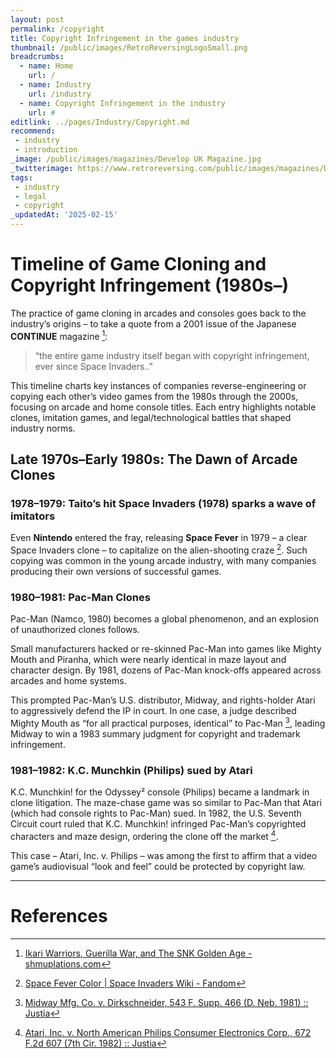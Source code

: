 ```yaml
---
layout: post
permalink: /copyright
title: Copyright Infringement in the games industry
thumbnail: /public/images/RetroReversingLogoSmall.png
breadcrumbs:
  - name: Home
    url: /
  - name: Industry
    url: /industry
  - name: Copyright Infringement in the industry
    url: #
editlink: ../pages/Industry/Copyright.md
recommend:
 - industry
 - introduction
_image: /public/images/magazines/Develop UK Magazine.jpg
_twitterimage: https://www.retroreversing.com/public/images/magazines/Develop UK Magazine.jpg
tags:
 - industry
 - legal
 - copyright
_updatedAt: '2025-02-15'
---
```


# Timeline of Game Cloning and Copyright Infringement (1980s–)
The practice of game cloning in arcades and consoles goes back to the industry’s origins – to take a quote from a 2001 issue of the Japanese **CONTINUE** magazine [^1]:
> “the entire game industry itself began with copyright infringement, ever since Space Invaders..”

This timeline charts key instances of companies reverse-engineering or copying each other’s video games from the 1980s through the 2000s, focusing on arcade and home console titles. Each entry highlights notable clones, imitation games, and legal/technological battles that shaped industry norms.

## Late 1970s–Early 1980s: The Dawn of Arcade Clones

### 1978–1979: Taito’s hit Space Invaders (1978) sparks a wave of imitators
Even **Nintendo** entered the fray, releasing **Space Fever** in 1979 – a clear Space Invaders clone – to capitalize on the alien-shooting craze [^2]. 
Such copying was common in the young arcade industry, with many companies producing their own versions of successful games.

### 1980–1981: Pac-Man Clones
Pac-Man (Namco, 1980) becomes a global phenomenon, and an explosion of unauthorized clones follows.

Small manufacturers hacked or re-skinned Pac-Man into games like Mighty Mouth and Piranha, which were nearly identical in maze layout and character design. 
By 1981, dozens of Pac-Man knock-offs appeared across arcades and home systems.

This prompted Pac-Man’s U.S. distributor, Midway, and rights-holder Atari to aggressively defend the IP in court. 
In one case, a judge described Mighty Mouth as “for all practical purposes, identical” to Pac-Man [^3], leading Midway to win a 1983 summary judgment for copyright and trademark infringement.

### 1981–1982: K.C. Munchkin (Philips) sued by Atari
K.C. Munchkin! for the Odyssey² console (Philips) became a landmark in clone litigation.
The maze-chase game was so similar to Pac-Man that Atari (which had console rights to Pac-Man) sued. 
In 1982, the U.S. Seventh Circuit court ruled that K.C. Munchkin! infringed Pac-Man’s copyrighted characters and maze design, ordering the clone off the market [^4]. 

This case – Atari, Inc. v. Philips – was among the first to affirm that a video game’s audiovisual “look and feel” could be protected by copyright law.

---
# References
[^1]: [Ikari Warriors, Guerilla War, and The SNK Golden Age - shmuplations.com](https://shmuplations.com/snkgoldenage/#:~:text=Which%20is%20ironic%20considering%20that,begin%20with%20copyright%20infringement)
[^2]: [Space Fever Color | Space Invaders Wiki - Fandom](https://spaceinvaders.fandom.com/wiki/Space_Fever_Color)
[^3]: [Midway Mfg. Co. v. Dirkschneider, 543 F. Supp. 466 (D. Neb. 1981) :: Justia](https://law.justia.com/cases/federal/district-courts/FSupp/543/466/1460981/#:~:text=The%20defendants%27%20Mighty%20Mouth%20game%20is%2C%20for%20all%20practical%20purposes%2C%20identical%20to%20the%20plaintiff%27s%20Pac%2DMan%20game.%20A%20few%20of%20the%20specific%20similarities%20between%20the%20games%20are%20discussed%20below%20to%20illustrate%20the%20extent%20to%20which%20the%20games%20are%20the%20same.)
[^4]: [Atari, Inc. v. North American Philips Consumer Electronics Corp., 672 F.2d 607 (7th Cir. 1982) :: Justia](https://law.justia.com/cases/federal/appellate-courts/F2/672/607/331150/)
